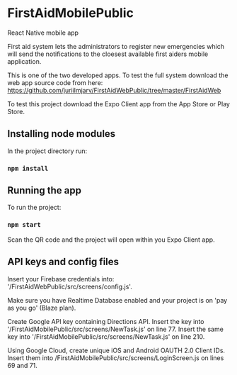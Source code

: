 # FirstAidMobilePublic
React Native mobile app

First aid system lets the administrators to register new emergencies which will send the notifications to the cloesest available first aiders mobile application.

This is one of the two developed apps. To test the full system download the web app source code from here: https://github.com/juriilmjarv/FirstAidWebPublic/tree/master/FirstAidWeb

To test this project download the Expo Client app from the App Store or Play Store.

## Installing node modules

In the project directory run:

### `npm install`

## Running the app

To run the project:

### `npm start`

Scan the QR code and the project will open within you Expo Client app.

## API keys and config files

Insert your Firebase credentials into: '/FirstAidWebPublic/src/screens/config.js'.

Make sure you have Realtime Database enabled and your project is on 'pay as you go' (Blaze plan).

Create Google API key containing Directions API. Insert the key into '/FirstAidMobilePublic/src/screens/NewTask.js' on line 77. Insert the same key into '/FirstAidMobilePublic/src/screens/NewTask.js' on line 210.

Using Google Cloud, create unique iOS and Android OAUTH 2.0 Client IDs. Insert them into /FirstAidMobilePublic/src/screens/LoginScreen.js on lines 69 and 71.
